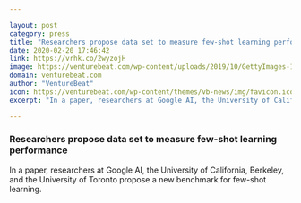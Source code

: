 ```yaml
---

layout: post
category: press
title: "Researchers propose data set to measure few-shot learning performance"
date: 2020-02-20 17:46:42
link: https://vrhk.co/2wyzojH
image: https://venturebeat.com/wp-content/uploads/2019/10/GettyImages-1073802514-e1582219406331.jpg?w=1200&strip=all
domain: venturebeat.com
author: "VentureBeat"
icon: https://venturebeat.com/wp-content/themes/vb-news/img/favicon.ico
excerpt: "In a paper, researchers at Google AI, the University of California, Berkeley, and the University of Toronto propose a new benchmark for few-shot learning."

---
```


### Researchers propose data set to measure few-shot learning performance

In a paper, researchers at Google AI, the University of California, Berkeley, and the University of Toronto propose a new benchmark for few-shot learning.